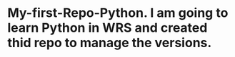 # My-first-Repo-Python. I am going to learn Python in WRS and created thid repo to manage the versions.
